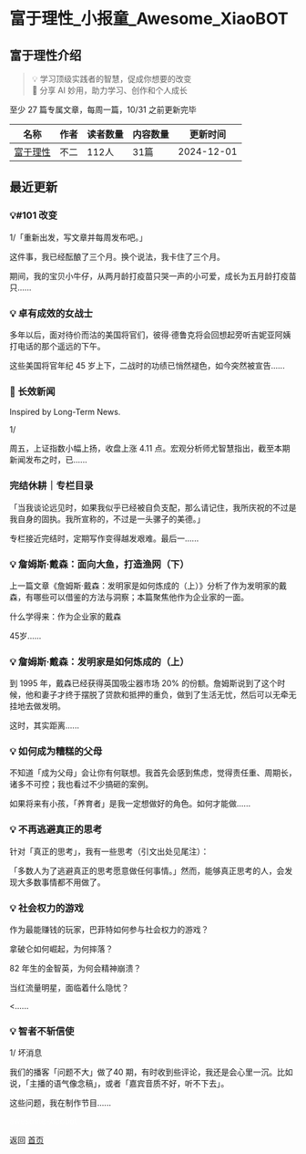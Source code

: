 # 富于理性_小报童_Awesome_XiaoBOT

## 富于理性介绍
> 💡 学习顶级实践者的智慧，促成你想要的改变    
🤖️ 分享 AI 妙用，助力学习、创作和个人成长    
    
至少 27 篇专属文章，每周一篇，10/31 之前更新完毕  
  


|名称|作者|读者数量|内容数量|更新时间|
|---|---|---|---|---|
|[富于理性](https://xiaobot.net/p/wisdom?refer=0b133df9-27dc-423b-8101-639049001c13)|不二|112人|31篇|2024-12-01|

## 最近更新
### 💡#101 改变

1/「重新出发，写文章并每周发布吧。」

这件事，我已经酝酿了三个月。换个说法，我卡住了三个月。

期间，我的宝贝小牛仔，从两月龄打疫苗只哭一声的小可爱，成长为五月龄打疫苗只......

### 💡 卓有成效的女战士

多年以后，面对待价而沽的美国将官们，彼得·德鲁克将会回想起旁听吉妮亚阿姨打电话的那个遥远的下午。

这些美国将官年纪 45 岁上下，二战时的功绩已悄然褪色，如今突然被宣告......

### 🎁 长效新闻

Inspired by Long-Term News.

1/

周五，上证指数小幅上扬，收盘上涨 4.11 点。宏观分析师尤智慧指出，截至本期新闻发布之时，已......

### 完结休耕｜专栏目录

「当我谈论远见时，如果我似乎已经被自负支配，那么请记住，我所庆祝的不过是我自身的固执。我所宣称的，不过是一头骡子的美德。」

专栏接近完结时，定期写作变得越发艰难。最后一......

### 💡 詹姆斯·戴森：面向大鱼，打造渔网（下）

上一篇文章《詹姆斯·戴森：发明家是如何炼成的（上）》分析了作为发明家的戴森，有哪些可以借鉴的方法与洞察；本篇聚焦他作为企业家的一面。

什么学得来：作为企业家的戴森

45岁......

### 💡 詹姆斯·戴森：发明家是如何炼成的（上）

到 1995 年，戴森已经获得英国吸尘器市场 20%
的份额。詹姆斯说到了这个时候，他和妻子才终于摆脱了贷款和抵押的重负，做到了生活无忧，然后可以无牵无挂地去做发明。

这时，其实距离......

### 💡 如何成为糟糕的父母

不知道「成为父母」会让你有何联想。我首先会感到焦虑，觉得责任重、周期长，诸多不可控；我也看过不少搞砸的案例。

如果将来有小孩，「养育者」是我一定想做好的角色。如何才能做......

### 💡 不再逃避真正的思考

针对「真正的思考」，我有一些思考（引文出处见尾注）：

「多数人为了逃避真正的思考愿意做任何事情。」然而，能够真正思考的人，会发现大多数事情都不用做了。

### 💡 社会权力的游戏

作为最能赚钱的玩家，巴菲特如何参与社会权力的游戏？

拿破仑如何崛起，为何摔落？

82 年生的金智英，为何会精神崩溃？

当红流量明星，面临着什么隐忧？

<......

### 💡 智者不斩信使

1/ 坏消息

我们的播客「问题不大」做了40 期，有时收到些评论，我还是会心里一沉。比如说，「主播的语气像念稿」，或者「嘉宾音质不好，听不下去」。

这些问题，我在制作节目......


<a href="https://github.com/Reno9527/awesome-xiaobot" style="color: white; text-decoration: none;">awesome-xiaobot</a>

返回 [首页](../README.md)
